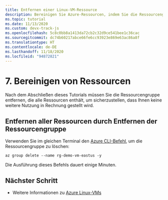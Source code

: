 ```yaml
---
title: Entfernen einer Linux-VM-Ressource
description: Bereinigen Sie Azure-Ressourcen, indem Sie die Ressourcengruppe mit einem Azure CLI-Befehl entfernen.
ms.topic: tutorial
ms.date: 11/13/2020
ms.custom: devx-track-js
ms.openlocfilehash: 5c8c0bb8a1413da72cb2c32d9ce541bee1c36cac
ms.sourcegitcommit: dc74b60217abce66fe6cc93923e869e63ac86a8f
ms.translationtype: HT
ms.contentlocale: de-DE
ms.lasthandoff: 11/18/2020
ms.locfileid: "94872821"
---
```

# <a name="7-clean-up-resources"></a>7. Bereinigen von Ressourcen

Nach dem Abschließen dieses Tutorials müssen Sie die Ressourcengruppe entfernen, die alle Ressourcen enthält, um sicherzustellen, dass Ihnen keine weitere Nutzung in Rechnung gestellt wird. 

## <a name="remove-all-the-resources-by-removing-resource-group"></a>Entfernen aller Ressourcen durch Entfernen der Ressourcengruppe

Verwenden Sie im gleichen Terminal den [Azure CLI-Befehl](/cli/azure/group?view=azure-cli-latest#az_group_delete), um die Ressourcengruppe zu löschen:

```azurecli
az group delete --name rg-demo-vm-eastus -y
```

Die Ausführung dieses Befehls dauert einige Minuten. 

## <a name="next-step"></a>Nächster Schritt

* Weitere Informationen zu [Azure Linux-VMs](/azure/virtual-machines)
